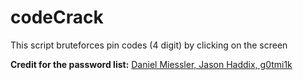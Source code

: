 # codeCrack
This script bruteforces pin codes (4 digit) by clicking on the screen

__Credit for the password list:__
[Daniel Miessler, Jason Haddix, g0tmi1k](https://github.com/danielmiessler/SecLists/blob/master/Passwords/Common-Credentials/four-digit-pin-codes-sorted-by-frequency-withcount.csv)
